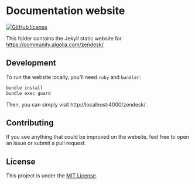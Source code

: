 # Documentation website

[![GitHub license](https://img.shields.io/github/license/algolia/algoliasearch-zendesk.svg)](../LICENSE)

This folder contains the Jekyll static website for https://community.algolia.com/zendesk/

## Development

To run the website locally, you'll need `ruby` and `bundler`:

```sh
bundle install
bundle exec guard
```

Then, you can simply visit http://localhost:4000/zendesk/ .

## Contributing

If you see anything that could be improved on the website, feel free to open an issue or submit a pull request.

## License

This project is under the [MIT License](../LICENSE).

